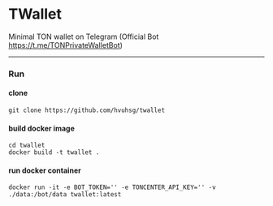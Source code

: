 # TWallet

Minimal TON wallet on Telegram (Official Bot https://t.me/TONPrivateWalletBot)

---

### Run

#### clone
```commandline
git clone https://github.com/hvuhsg/twallet
```
#### build docker image
```commandline
cd twallet
docker build -t twallet .
```
#### run docker container
```shell
docker run -it -e BOT_TOKEN='' -e TONCENTER_API_KEY='' -v ./data:/bot/data twallet:latest
```
